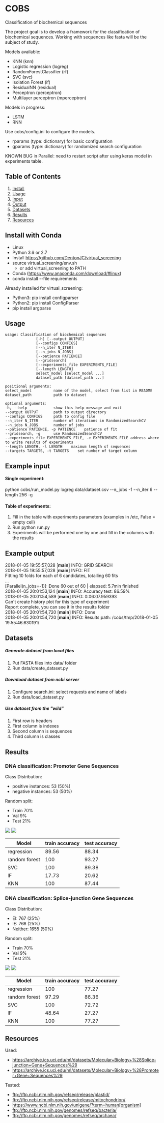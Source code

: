 # COBS
Classification of biochemical sequences

The project goal is to develop a framework for the classification of biochemical sequences. Working with sequences like fasta will be the subject of study.

Models available:
- KNN (knn)
- Logistic regression (logreg)
- RandomForestClassifier (rf)
- SVC (svc)
- Isolation Forest (if)
- ResidualNN (residual)
- Perceptron (perceptron)
- Multilayer perceptron (mperceptron)

Models in progress:
- LSTM
- RNN

Use cobs/config.ini to configure the models.
- rparams (type: dictionary) for basic configuration
- gparams (type: dictionary) for randomized search configuration

KNOWN BUG in Parallel: need to restart script after using keras model in experiments table.

## Table of Contents
1. [Install](#install)
2. [Usage](#usage)
3. [Input](#input)
4. [Output](#output)
6. [Datasets](#datasets)
5. [Results](#results)
6. [Resources](#resources)

## Install with Conda <a name="install"></a>
- Linux
- Python 3.6 or 2.7
- Install https://github.com/DentonJC/virtual_screening
- source virtual_screening/env.sh
  - or add virtual_screening to PATH
- Conda (https://www.anaconda.com/download/#linux)
- conda install --file requirements

Already installed for virtual_screening:
- Python3: pip install configparser
- Python2: pip install ConfigParser
- pip install argparse

## Usage <a name="usage"></a>

    usage: Classification of biochemical sequences
                  [-h] [--output OUTPUT]
                  [--configs CONFIGS]
                  [--n_iter N_ITER]
                  [--n_jobs N_JOBS]
                  [--patience PATIENCE]
                  [--gridsearch]
                  [--experiments_file EXPERIMENTS_FILE]
                  [--length LENGTH]
                  select_model [select_model ...]
                  dataset_path [dataset_path ...]

    positional arguments:
    select_model          name of the model, select from list in README
    dataset_path          path to dataset

    optional arguments:
    -h, --help            show this help message and exit
    --output OUTPUT       path to output directory
    --configs CONFIGS     path to config file
    --n_iter N_ITER       number of iterations in RandomizedSearchCV
    --n_jobs N_JOBS       number of jobs
    --patience PATIENCE, -p PATIENCE    patience of fit
    --gridsearch, -g      use RandomizedSearchCV
    --experiments_file EXPERIMENTS_FILE, -e EXPERIMENTS_FILE address where to write results of experiments
    --length LENGTH, -l LENGTH    maximum length of sequences
    --targets TARGETS, -t TARGETS    set number of target column

## Example input <a name="input"></a>
#### Single experiment:
python cobs/run_model.py logreg data/dataset.csv --n_jobs -1 --n_iter 6 --length 256 -g
#### Table of experiments:
1. Fill in the table with experiments parameters (examples in /etc, False = empty cell)
2. Run python run.py
3. Experiments will be performed one by one and fill in the columns with the results

## Example output <a name="output"></a>
2018-01-05 19:55:57,028 [__main__] INFO: GRID SEARCH <br />
2018-01-05 19:55:57,028 [__main__] INFO: FIT <br />
Fitting 10 folds for each of 6 candidates, totalling 60 fits <br />
...  <br />
[Parallel(n_jobs=-1)]: Done  60 out of  60 | elapsed:  5.7min finished  <br />
2018-01-05 20:01:53,124 [__main__] INFO: Accuracy test: 86.59%  <br />
2018-01-05 20:01:54,589 [__main__] INFO: 0:06:07.959393  <br />
Can't create history plot for this type of experiment  <br />
Report complete, you can see it in the results folder  <br />
2018-01-05 20:01:54,720 [__main__] INFO: Done  <br />
2018-01-05 20:01:54,720 [__main__] INFO: Results path: /cobs/tmp/2018-01-05  19:55:46.630191/  <br />

## Datasets <a name="datasets"></a>
##### Generate dataset from local files
1. Put FASTA files into data/ folder
2. Run data/create_dataset.py

##### Download dataset from ncbi server
1. Configure search.ini: select requests and name of labels
2. Run data/load_dataset.py

##### Use dataset from the "wild"
1. First row is headers
2. First column is indexes
3. Second column is sequences
4. Third column is classes

## Results <a name="results"></a>
### DNA classification: Promoter Gene Sequences
Class Distribution:
- positive instances: 53 (50%)
- negative instances: 53 (50%)

Random split:
- Train 70% </br>
- Val 9% </br>
- Test 21% </br>

<img src="https://github.com/DentonJC/cobs/blob/master/etc/img/t-SNE2_1.png" />
<img src="https://github.com/DentonJC/cobs/blob/master/etc/img/t-SNE3_1.png" />

Model | train accuracy | test accuracy
--- | --- | ---
regression  | 89.56 | 88.34
random forest | 100 | 93.27
SVC | 100 | 89.38
IF | 17.73 | 20.62
KNN | 100 | 87.44


### DNA classification: Splice-junction Gene Sequences
Class Distribution:
- EI:       767  (25%)
- IE:       768  (25%)
- Neither: 1655  (50%)

Random split:
- Train 70% </br>
- Val 9% </br>
- Test 21% </br>

<img src="https://github.com/DentonJC/cobs/blob/master/etc/img/t-SNE2_2.png" />
<img src="https://github.com/DentonJC/cobs/blob/master/etc/img/t-SNE3_2.png" />

Model | train accuracy | test accuracy
--- | --- | ---
regression  | 100 | 77.27
random forest | 97.29 | 86.36
SVC | 100 | 72.72
IF | 48.64 | 27.27
KNN | 100 | 77.27


## Resources <a name="resources"></a>
Used:
  - https://archive.ics.uci.edu/ml/datasets/Molecular+Biology+%28Splice-junction+Gene+Sequences%29
  - https://archive.ics.uci.edu/ml/datasets/Molecular+Biology+%28Promoter+Gene+Sequences%29

Tested:
  - ftp://ftp.ncbi.nlm.nih.gov/refseq/release/plastid/
  - ftp://ftp.ncbi.nlm.nih.gov/refseq/release/mitochondrion/
  - https://www.ncbi.nlm.nih.gov/unigene/?term=human[organism]
  - ftp://ftp.ncbi.nlm.nih.gov/genomes/refseq/bacteria/
  - ftp://ftp.ncbi.nlm.nih.gov/genomes/refseq/archaea/
